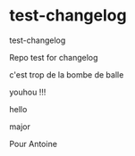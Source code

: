 # test-changelog
test-changelog

Repo test for changelog

c'est trop de la bombe de balle

youhou !!!

hello

major

Pour Antoine
